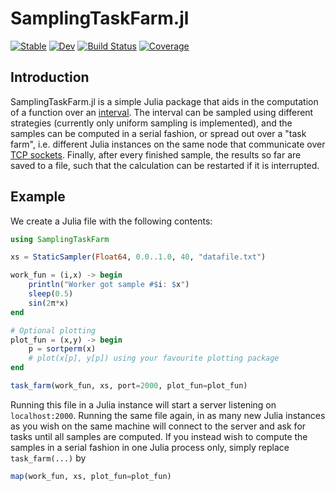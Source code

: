 # SamplingTaskFarm.jl

[![Stable](https://img.shields.io/badge/docs-stable-blue.svg)](https://jagot.github.io/SamplingTaskFarm.jl/stable)
[![Dev](https://img.shields.io/badge/docs-dev-blue.svg)](https://jagot.github.io/SamplingTaskFarm.jl/dev)
[![Build Status](https://github.com/jagot/SamplingTaskFarm.jl/workflows/CI/badge.svg)](https://github.com/jagot/SamplingTaskFarm.jl/actions)
[![Coverage](https://codecov.io/gh/jagot/SamplingTaskFarm.jl/branch/master/graph/badge.svg)](https://codecov.io/gh/jagot/SamplingTaskFarm.jl)

## Introduction

SamplingTaskFarm.jl is a simple Julia package that aids in the
computation of a function over an
[interval](https://github.com/JuliaMath/IntervalSets.jl). The interval
can be sampled using different strategies (currently only uniform
sampling is implemented), and the samples can be computed in a serial
fashion, or spread out over a "task farm", i.e. different Julia
instances on the same node that communicate over [TCP
sockets](https://docs.julialang.org/en/v1/manual/networking-and-streams/#A-simple-TCP-example). Finally,
after every finished sample, the results so far are saved to a file,
such that the calculation can be restarted if it is interrupted.

## Example

We create a Julia file with the following contents:

```julia
using SamplingTaskFarm

xs = StaticSampler(Float64, 0.0..1.0, 40, "datafile.txt")

work_fun = (i,x) -> begin
    println("Worker got sample #$i: $x")
    sleep(0.5)
    sin(2π*x)
end

# Optional plotting
plot_fun = (x,y) -> begin
    p = sortperm(x)
    # plot(x[p], y[p]) using your favourite plotting package
end

task_farm(work_fun, xs, port=2000, plot_fun=plot_fun)
```

Running this file in a Julia instance will start a server listening on
`localhost:2000`. Running the same file again, in as many new Julia
instances as you wish on the same machine will connect to the server
and ask for tasks until all samples are computed. If you instead wish
to compute the samples in a serial fashion in one Julia process only,
simply replace `task_farm(...)` by

```julia
map(work_fun, xs, plot_fun=plot_fun)
```
